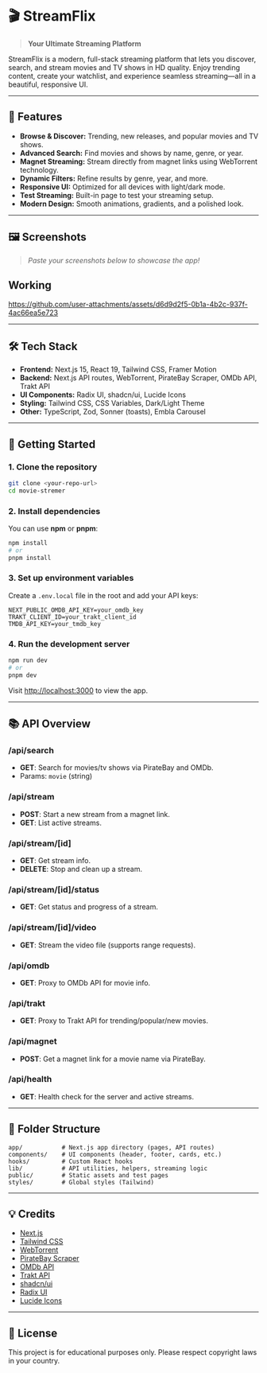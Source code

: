 # 🎬 StreamFlix

> **Your Ultimate Streaming Platform**

StreamFlix is a modern, full-stack streaming platform that lets you discover, search, and stream movies and TV shows in HD quality. Enjoy trending content, create your watchlist, and experience seamless streaming—all in a beautiful, responsive UI.

---

## 🌟 Features

- **Browse & Discover:** Trending, new releases, and popular movies and TV shows.
- **Advanced Search:** Find movies and shows by name, genre, or year.
- **Magnet Streaming:** Stream directly from magnet links using WebTorrent technology.
- **Dynamic Filters:** Refine results by genre, year, and more.
- **Responsive UI:** Optimized for all devices with light/dark mode.
- **Test Streaming:** Built-in page to test your streaming setup.
- **Modern Design:** Smooth animations, gradients, and a polished look.

---

## 🖼️ Screenshots

> _Paste your screenshots below to showcase the app!_

## Working
https://github.com/user-attachments/assets/d6d9d2f5-0b1a-4b2c-937f-4ac66ea5e723


---

## 🛠️ Tech Stack

- **Frontend:** Next.js 15, React 19, Tailwind CSS, Framer Motion
- **Backend:** Next.js API routes, WebTorrent, PirateBay Scraper, OMDb API, Trakt API
- **UI Components:** Radix UI, shadcn/ui, Lucide Icons
- **Styling:** Tailwind CSS, CSS Variables, Dark/Light Theme
- **Other:** TypeScript, Zod, Sonner (toasts), Embla Carousel

---

## 🚀 Getting Started

### 1. **Clone the repository**
```bash
git clone <your-repo-url>
cd movie-stremer
```

### 2. **Install dependencies**
You can use **npm** or **pnpm**:
```bash
npm install
# or
pnpm install
```

### 3. **Set up environment variables**
Create a `.env.local` file in the root and add your API keys:
```env
NEXT_PUBLIC_OMDB_API_KEY=your_omdb_key
TRAKT_CLIENT_ID=your_trakt_client_id
TMDB_API_KEY=your_tmdb_key
```

### 4. **Run the development server**
```bash
npm run dev
# or
pnpm dev
```

Visit [http://localhost:3000](http://localhost:3000) to view the app.

---

## 📚 API Overview

### **/api/search**
- **GET**: Search for movies/tv shows via PirateBay and OMDb.
- Params: `movie` (string)

### **/api/stream**
- **POST**: Start a new stream from a magnet link.
- **GET**: List active streams.

### **/api/stream/[id]**
- **GET**: Get stream info.
- **DELETE**: Stop and clean up a stream.

### **/api/stream/[id]/status**
- **GET**: Get status and progress of a stream.

### **/api/stream/[id]/video**
- **GET**: Stream the video file (supports range requests).

### **/api/omdb**
- **GET**: Proxy to OMDb API for movie info.

### **/api/trakt**
- **GET**: Proxy to Trakt API for trending/popular/new movies.

### **/api/magnet**
- **POST**: Get a magnet link for a movie name via PirateBay.

### **/api/health**
- **GET**: Health check for the server and active streams.

---

## 🧩 Folder Structure

```
app/           # Next.js app directory (pages, API routes)
components/    # UI components (header, footer, cards, etc.)
hooks/         # Custom React hooks
lib/           # API utilities, helpers, streaming logic
public/        # Static assets and test pages
styles/        # Global styles (Tailwind)
```

---

## 💡 Credits

- [Next.js](https://nextjs.org/)
- [Tailwind CSS](https://tailwindcss.com/)
- [WebTorrent](https://webtorrent.io/)
- [PirateBay Scraper](https://www.npmjs.com/package/piratebay-scraper)
- [OMDb API](https://www.omdbapi.com/)
- [Trakt API](https://trakt.docs.apiary.io/)
- [shadcn/ui](https://ui.shadcn.com/)
- [Radix UI](https://www.radix-ui.com/)
- [Lucide Icons](https://lucide.dev/)

---

## 📄 License

This project is for educational purposes only. Please respect copyright laws in your country. 
